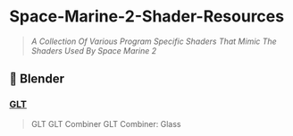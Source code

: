 # Space-Marine-2-Shader-Resources
> *A Collection Of Various Program Specific Shaders That Mimic The Shaders Used By Space Marine 2*
##  :large_orange_diamond: Blender
### <ins>GLT<ins>
> GLT
> GLT Combiner
> GLT Combiner: Glass
